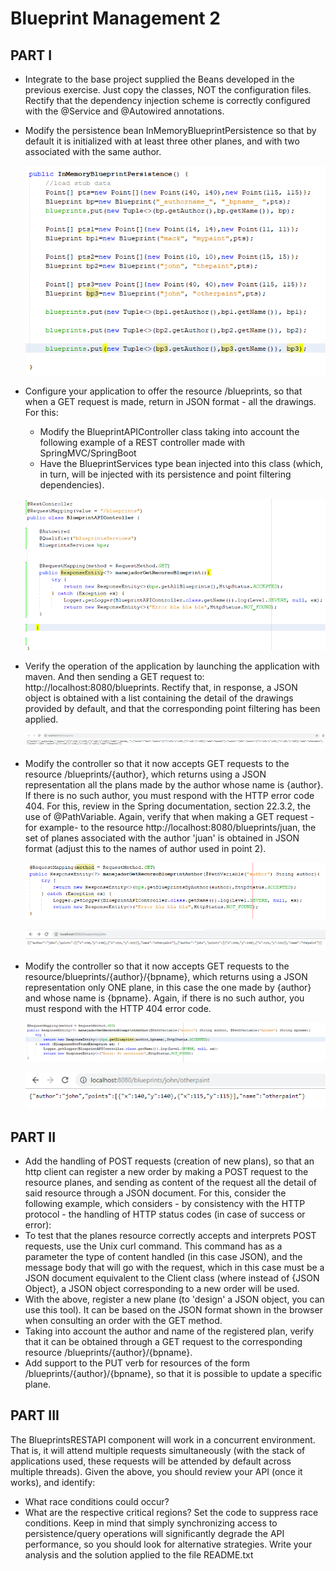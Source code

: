 # Blueprint Management 2

## PART I
* 	Integrate to the base project supplied the Beans developed in the previous exercise. Just copy the classes, NOT the configuration files. Rectify that the dependency injection scheme is correctly configured with the @Service and @Autowired annotations.
* 	Modify the persistence bean InMemoryBlueprintPersistence so that by default it is initialized with at least three other planes, and with two associated with the same author.

	![Alt text](img/1.1.PNG)

* 	Configure your application to offer the resource /blueprints, so that when a GET request is made, return in JSON format - all the drawings. For this:
	*	Modify the BlueprintAPIController class taking into account the following example of a REST controller made with SpringMVC/SpringBoot
	*	Have the BlueprintServices type bean injected into this class (which, in turn, will be injected with its persistence and point filtering dependencies).
	
	![Alt text](img/1.2.PNG)

*	Verify the operation of the application by launching the application with maven. And then sending a GET request to: http://localhost:8080/blueprints. Rectify that, in response, a JSON object is obtained with a list containing the detail of the drawings provided by default, and that the corresponding point filtering has been applied.

	![Alt text](img/1.3.PNG)

*	Modify the controller so that it now accepts GET requests to the resource /blueprints/{author}, which returns using a JSON representation all the plans made by the author whose name is {author}. If there is no such author, you must respond with the HTTP error code 404. For this, review in the Spring documentation, section 22.3.2, the use of @PathVariable. Again, verify that when making a GET request -for example- to the resource http://localhost:8080/blueprints/juan, the set of planes associated with the author 'juan' is obtained in JSON format (adjust this to the names of author used in point 2).

	![Alt text](img/1.4.PNG)
	
	![Alt text](img/1.5.PNG)

* 	Modify the controller so that it now accepts GET requests to the resource/blueprints/{author}/{bpname}, which returns using a JSON representation only ONE plane, in this case the one made by {author} and whose name is {bpname}. Again, if there is no such author, you must respond with the HTTP 404 error code.

	![Alt text](img/1.6.PNG)
	
	![Alt text](img/1.7.PNG)

## PART II
*	Add the handling of POST requests (creation of new plans), so that an http client can register a new order by making a POST request to the resource planes, and sending as content of the request all the detail of said resource through a JSON document. For this, consider the following example, which considers - by consistency with the HTTP protocol - the handling of HTTP status codes (in case of success or error):
*	To test that the planes resource correctly accepts and interprets POST requests, use the Unix curl command. This command has as a parameter the type of content handled (in this case JSON), and the message body that will go with the request, which in this case must be a JSON document equivalent to the Client class (where instead of {JSON Object}, a JSON object corresponding to a new order will be used.
*	With the above, register a new plane (to 'design' a JSON object, you can use this tool). It can be based on the JSON format shown in the browser when consulting an order with the GET method.
*	Taking into account the author and name of the registered plan, verify that it can be obtained through a GET request to the corresponding resource /blueprints/{author}/{bpname}.
*	Add support to the PUT verb for resources of the form /blueprints/{author}/{bpname}, so that it is possible to update a specific plane.
## PART III
The BlueprintsRESTAPI component will work in a concurrent environment. That is, it will attend multiple requests simultaneously (with the stack of applications used, these requests will be attended by default across multiple threads). Given the above, you should review your API (once it works), and identify:
*	What race conditions could occur? 
* 	What are the respective critical regions? 
Set the code to suppress race conditions. Keep in mind that simply synchronizing access to persistence/query operations will significantly degrade the API performance, so you should look for alternative strategies.
Write your analysis and the solution applied to the file README.txt
